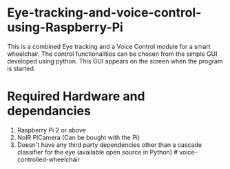 # Eye-tracking-and-voice-control-using-Raspberry-Pi
This is a combined Eye tracking and a Voice Control module for a smart wheelchair. The control functionalities can be chosen from the
simple GUI developed using python. This GUI appears on the screen when the program is started.

# Required Hardware and dependancies
1) Raspberry Pi 2 or above
2) NoIR PiCamera (Can be bought with the Pi)
3) Doesn't have any third party dependencies other than a cascade classifier for the eye (available open source in Python)
#   v o i c e - c o n t r o l l e d - w h e e l c h a i r  
 